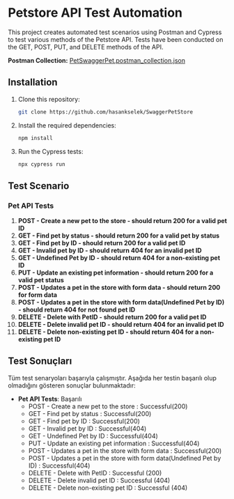 # Petstore API Test Automation
This project creates automated test scenarios using Postman and Cypress to test various methods of the Petstore API. 
Tests have been conducted on the GET, POST, PUT, and DELETE methods of the API.

**Postman Collection:** [PetSwaggerPet.postman_collection.json](https://github.com/hasankselek/SwaggerPetStore/blob/main/PetSwaggerPet.postman_collection.json)

## Installation

1. Clone this repository:
    ```bash
    git clone https://github.com/hasankselek/SwaggerPetStore
    ```

2. Install the required dependencies:
    ```bash
    npm install
    ```

3. Run the Cypress tests:
    ```bash
    npx cypress run
    ```
## Test Scenario

### Pet API Tests
1. **POST - Create a new pet to the store - should return 200 for a valid pet ID**
2. **GET - Find pet by status - should return 200 for a valid pet by status**
3. **GET - Find pet by ID - should return 200 for a valid pet ID**
4. **GET - Invalid pet by ID - should return 404 for an invalid pet ID**
4. **GET - Undefined Pet by ID - should return 404 for a non-existing pet ID**
5. **PUT - Update an existing pet information - should return 200 for a valid pet status**
6. **POST - Updates a pet in the store with form data - should return 200 for form data**
7. **POST - Updates a pet in the store with form data(Undefined Pet by ID) - should return 404 for not found pet ID**
8. **DELETE - Delete with PetID - should return 200 for a valid pet ID**
9. **DELETE - Delete invalid pet ID - should return 404 for an invalid pet ID**
10. **DELETE - Delete non-existing pet ID - should return 404 for a non-existing pet ID**

## Test Sonuçları

Tüm test senaryoları başarıyla çalışmıştır. Aşağıda her testin başarılı olup olmadığını gösteren sonuçlar bulunmaktadır:

- **Pet API Tests**: Başarılı
    - POST - Create a new pet to the store : Successful(200)
    - GET - Find pet by status : Successful(200)
    - GET - Find pet by ID : Successful(200)
    - GET - Invalid pet by ID : Successful(404)
    - GET - Undefined Pet by ID : Successful(404)
    - PUT - Update an existing pet information : Successful(404)
    - POST - Updates a pet in the store with form data : Successful(200)
    - POST - Updates a pet in the store with form data(Undefined Pet by ID) : Successful(404)
    - DELETE - Delete with PetID : Successful (200)
    - DELETE - Delete invalid pet ID : Successful (404)
    - DELETE - Delete non-existing pet ID : Successful (404)






